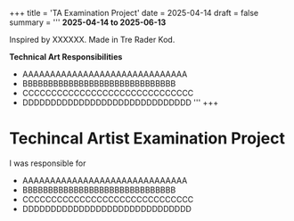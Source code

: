 +++
title = 'TA Examination Project'
date = 2025-04-14
draft = false
summary = '''
**2025-04-14 to 2025-06-13**

Inspired by XXXXXX. Made in Tre Rader Kod.

**Technical Art Responsibilities**
  *  AAAAAAAAAAAAAAAAAAAAAAAAAAAAAA
  *  BBBBBBBBBBBBBBBBBBBBBBBBBBBBBB
  *  CCCCCCCCCCCCCCCCCCCCCCCCCCCCCC
  *  DDDDDDDDDDDDDDDDDDDDDDDDDDDDDD
'''
+++

# Techincal Artist Examination Project
I was responsible for
  *  AAAAAAAAAAAAAAAAAAAAAAAAAAAAAA
  *  BBBBBBBBBBBBBBBBBBBBBBBBBBBBBB
  *  CCCCCCCCCCCCCCCCCCCCCCCCCCCCCC
  *  DDDDDDDDDDDDDDDDDDDDDDDDDDDDDD